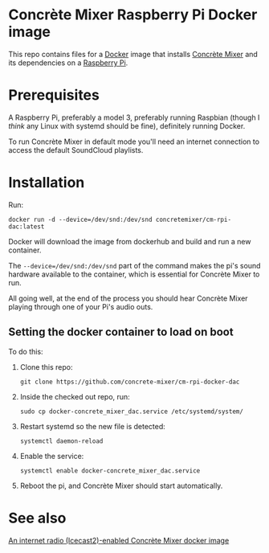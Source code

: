 # Concrète Mixer Raspberry Pi Docker image

This repo contains files for a [Docker](https://www.docker.com/) image that installs [Concrète Mixer](https://github.com/concrete-mixer/concrete-mixer) and its dependencies on a [Raspberry Pi](https://www.raspberrypi.org/).

# Prerequisites

A Raspberry Pi, preferably a model 3, preferably running Raspbian (though I _think_ any Linux with systemd should be fine), definitely running Docker.

To run Concrète Mixer in default mode you'll need an internet connection to access the default SoundCloud playlists.

# Installation

Run:

    docker run -d --device=/dev/snd:/dev/snd concretemixer/cm-rpi-dac:latest

Docker will download the image from dockerhub and build and run a new container.

The `--device=/dev/snd:/dev/snd` part of the command makes the pi's sound hardware available to the container, which is essential for Concrète Mixer to run.

All going well, at the end of the process you should hear Concrète Mixer playing through one of your Pi's audio outs.

## Setting the docker container to load on boot

To do this:

1. Clone this repo:

    `git clone https://github.com/concrete-mixer/cm-rpi-docker-dac`

2. Inside the checked out repo, run:

    `sudo cp docker-concrete_mixer_dac.service /etc/systemd/system/`

3. Restart systemd so the new file is detected:

    `systemctl daemon-reload`

4. Enable the service:

    `systemctl enable docker-concrete_mixer_dac.service`

5. Reboot the pi, and Concrète Mixer should start automatically.


# See also

[An internet radio (Icecast2)-enabled Concrète Mixer docker image](https://github.com/concrete-mixer/cm-rpi-docker-dac)
